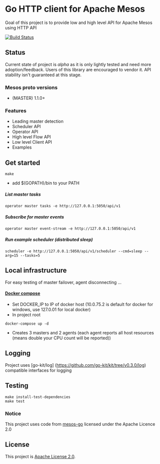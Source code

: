 # Go HTTP client for Apache Mesos

Goal of this project is to provide low and high level API for Apache Mesos using HTTP API

[![Build Status](https://travis-ci.org/ondrej-smola/mesos-go-http.svg?branch=master)](https://travis-ci.org/ondrej-smola/mesos-go-http)

## Status

Current state of project is *alpha* as it is only lightly tested and need more adoption/feedback.
Users of this library are encouraged to vendor it. API stability isn't guaranteed at this stage.

### Mesos proto versions

* (MASTER) 1.1.0+

### Features

- Leading master detection
- Scheduler API
- Operator API
- High level Flow API
- Low level Client API
- Examples


## Get started

```
make
```
* add $(GOPATH)/bin to your PATH

##### List master tasks
```
operator master tasks -e http://127.0.0.1:5050/api/v1
```
##### Subscribe for master events
```
operator master event-stream -e http://127.0.0.1:5050/api/v1
```
##### Run example scheduler (distributed sleep)
```
scheduler -e http://127.0.0.1:5050/api/v1/scheduler --cmd=sleep --arg=15 --tasks=5
```

## Local infrastructure

For easy testing of master failover, agent disconnecting ...

#### [Docker compose](https://docs.docker.com/compose/)

* Set DOCKER_IP to IP of docker host (10.0.75.2 is default for docker for windows, use 127.0.01 for local docker)
* In project root
```
docker-compose up -d
```
* Creates 3 masters and 2 agents 
(each agent reports all host resources (means double your CPU count will be reported))


## Logging

Project uses [go-kit/log] (https://github.com/go-kit/kit/tree/v0.3.0/log) compatible interfaces for logging

   
## Testing
```
make install-test-dependencies
make test
```
 
### Notice

This project uses code from [mesos-go](https://github.com/mesos/mesos-go) licensed under the Apache Licence 2.0

## License

This project is [Apache License 2.0](LICENSE).